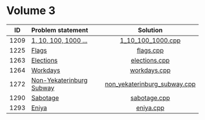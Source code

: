 # Volume 3

|  ID  |                               Problem statement                               |                            Solution                            |
|:----:|:------------------------------------------------------------------------------|:--------------------------------------------------------------:|
| 1209 | [1, 10, 100, 1000 ...](http://acm.timus.ru/problem.aspx?space=1&num=1209)     | [1_10_100_1000.cpp](./1_10_100_1000.cpp)                       |
| 1225 | [Flags](http://acm.timus.ru/problem.aspx?space=1&num=1225)                    | [flags.cpp](./flags.cpp)                                       |
| 1263 | [Elections](http://acm.timus.ru/problem.aspx?space=1&num=1263)                | [elections.cpp](./elections.cpp)                               |
| 1264 | [Workdays](http://acm.timus.ru/problem.aspx?space=1&num=1264)                 | [workdays.cpp](./workdays.cpp)                                 |
| 1272 | [Non-Yekaterinburg Subway](http://acm.timus.ru/problem.aspx?space=1&num=1272) | [non_yekaterinburg_subway.cpp](./non_yekaterinburg_subway.cpp) |
| 1290 | [Sabotage](http://acm.timus.ru/problem.aspx?space=1&num=1290)                 | [sabotage.cpp](./sabotage.cpp)                                 |
| 1293 | [Eniya](http://acm.timus.ru/problem.aspx?space=1&num=1293)                    | [eniya.cpp](./eniya.cpp)                                       |
